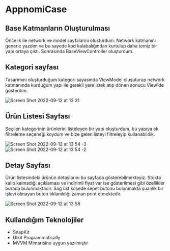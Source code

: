 # AppnomiCase

## Base Katmanların Oluşturulması
Öncelik ile network ve model sayfalarını oluşturdum. Network katmanını generic yazdım ve bu sayede kod kalabalığından kurtulup daha temiz bir yapı ortaya çıktı.
Sonrasında BaseViewController oluşturdum.

## Kategori sayfası
Tasarımını oluşturduğum kategori sayasında ViewModel oluşuturup network katmanında kurduğum yapı ile gerekli yere istek atıp dönen sonucu View'de gösterdim.

![Screen Shot 2022-09-12 at 13 31](https://user-images.githubusercontent.com/62101026/189632691-5a5332b3-e7e3-4282-9de9-3b71019f7f0a.png)

## Ürün Listesi Sayfası

Seçilen kategorinin ürünlerini listeleyen bir yapı oluşturdum, bu yapıya ek filtreleme seçeneği koydum ve bize gelen listeyi filtreleyip kullanabildik.

![Screen Shot 2022-09-12 at 13 54 -3](https://user-images.githubusercontent.com/62101026/189636693-1c7e93ce-a68d-4c2f-847e-a9f89076e4d9.png)
![Screen Shot 2022-09-12 at 13 54 -2](https://user-images.githubusercontent.com/62101026/189636605-27422bcb-4ba8-4871-b8f7-097033a6e578.png)

## Detay Sayfası

Ürün listesindeki ürünün detaylarını bu sayfada gösterebilmekteyiz. Stokta kalıp kalmadığı açıklaması ve indirimli fiyat var ise gösterilmesi gibi özellikler burada bulunmaktadır. Sağ üst köşede sepet butonu bulunmakta şuanlık bir işlevi olmayan buton tıklanıldığı zaman print etmektedir.

![Screen Shot 2022-09-12 at 13 58](https://user-images.githubusercontent.com/62101026/189637457-8226c6f0-9d19-47a2-b7f7-1281c4d082b3.png)

## Kullandığım Teknolojiler
- SnapKit
- UIkit Programmatically
- MVVM Mimarisine uygun yazılmıştır
